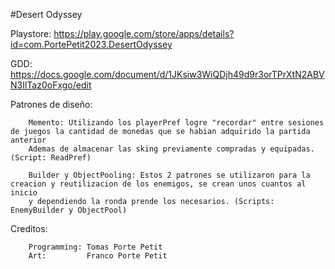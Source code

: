 #Desert Odyssey

Playstore:
https://play.google.com/store/apps/details?id=com.PortePetit2023.DesertOdyssey

GDD:
https://docs.google.com/document/d/1JKsiw3WiQDjh49d9r3orTPrXtN2ABVN3IlTaz0oFxgo/edit

Patrones de diseño:

		Memento: Utilizando los playerPref logre "recordar" entre sesiones de juegos la cantidad de monedas que se habian adquirido la partida anterior
		Ademas de almacenar las sking previamente compradas y equipadas. (Script: ReadPref)

		Builder y ObjectPooling: Estos 2 patrones se utilizaron para la creacion y reutilizacion de los enemigos, se crean unos cuantos al inicio
		y dependiendo la ronda prende los necesarios. (Scripts: EnemyBuilder y ObjectPool) 

Creditos: 

		Programming: Tomas Porte Petit
		Art: 	     Franco Porte Petit
